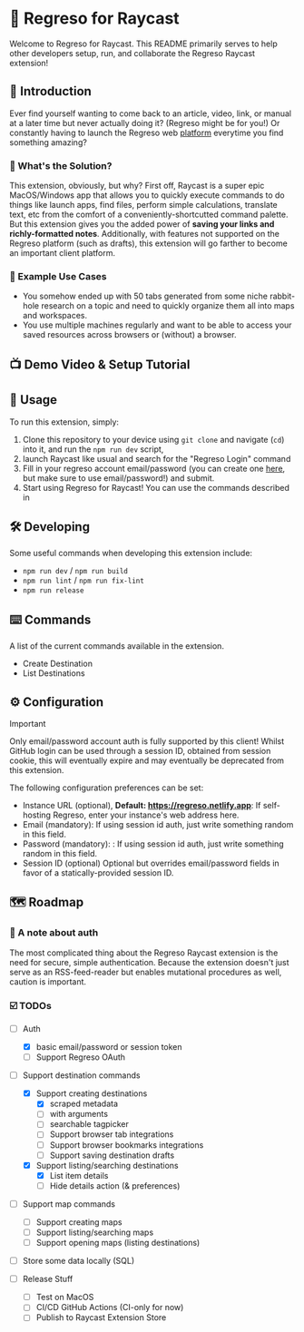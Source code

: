 # 🔷 Regreso for Raycast

Welcome to Regreso for Raycast. This README primarily serves to help other developers setup, run, and collaborate the Regreso Raycast extension!

## 👋 Introduction

Ever find yourself wanting to come back to an article, video, link, or manual at a later time but never actually doing it? (Regreso might be for you!) Or constantly having to launch the Regreso web [platform](https://regreso.netlify.app) everytime you find something amazing?

### 🤔 What's the Solution?

This extension, obviously, but why? First off, Raycast is a super epic MacOS/Windows app that allows you to quickly execute commands to do things like launch apps, find files, perform simple calculations, translate text, etc from the comfort of a conveniently-shortcutted command palette. But this extension gives you the added power of **saving your links and richly-formatted notes**. Additionally, with features not supported on the Regreso platform (such as drafts), this extension will go farther to become an important client platform.

### 💪 Example Use Cases

- You somehow ended up with 50 tabs generated from some niche rabbit-hole research on a topic and need to quickly organize them all into maps and workspaces.
- You use multiple machines regularly and want to be able to access your saved resources across browsers or (without) a browser.

## 📺 Demo Video & Setup Tutorial

## 🚀 Usage

To run this extension, simply:

1. Clone this repository to your device using `git clone` and navigate (`cd`) into it, and run the `npm run dev` script,
2. launch Raycast like usual and search for the "Regreso Login" command
3. Fill in your regreso account email/password (you can create one [here](https://regreso.netlify.app/sign-up), but make sure to use email/password!) and submit.
4. Start using Regreso for Raycast! You can use the commands described in

## 🛠️ Developing

Some useful commands when developing this extension include:

- `npm run dev` / `npm run build`
- `npm run lint` / `npm run fix-lint`
- `npm run release`

## ⌨️ Commands

A list of the current commands available in the extension.

- Create Destination
- List Destinations

## ⚙️ Configuration

> [!IMPORTANT]
> Only email/password account auth is fully supported by this client! Whilst GitHub login can be used through a session ID, obtained from session cookie, this will eventually expire and may eventually be deprecated from this extension.

The following configuration preferences can be set:

- Instance URL (optional), **Default: https://regreso.netlify.app**: If self-hosting Regreso, enter your instance's web address here.
- Email (mandatory): If using session id auth, just write something random in this field.
- Password (mandatory): : If using session id auth, just write something random in this field.
- Session ID (optional) Optional but overrides email/password fields in favor of a statically-provided session ID.

## 🗺️ Roadmap

### 📝 A note about auth

The most complicated thing about the Regreso Raycast extension is the need for secure, simple authentication. Because the extension doesn't just serve as an RSS-feed-reader but enables mutational procedures as well, caution is important.

### ☑️ TODOs

- [ ] Auth
  - [x] basic email/password or session token
  - [ ] Support Regreso OAuth
- [ ] Support destination commands
  - [x] Support creating destinations
    - [x] scraped metadata
    - [ ] with arguments
    - [ ] searchable tagpicker
    - [ ] Support browser tab integrations
    - [ ] Support browser bookmarks integrations
    - [ ] Support saving destination drafts
  - [x] Support listing/searching destinations
    - [x] List item details
    - [ ] Hide details action (& preferences)

- [ ] Support map commands
  - [ ] Support creating maps
  - [ ] Support listing/searching maps
  - [ ] Support opening maps (listing destinations)

- [ ] Store some data locally (SQL)

- [ ] Release Stuff
  - [ ] Test on MacOS
  - [ ] CI/CD GitHub Actions (CI-only for now)
  - [ ] Publish to Raycast Extension Store
